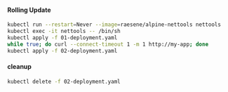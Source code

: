 #### Rolling Update
```bash
kubectl run --restart=Never --image=raesene/alpine-nettools nettools
kubectl exec -it nettools -- /bin/sh
kubectl apply -f 01-deployment.yaml 
while true; do curl --connect-timeout 1 -m 1 http://my-app; done
kubectl apply -f 02-deployment.yaml 
```

#### cleanup
```bash
kubectl delete -f 02-deployment.yaml
```
